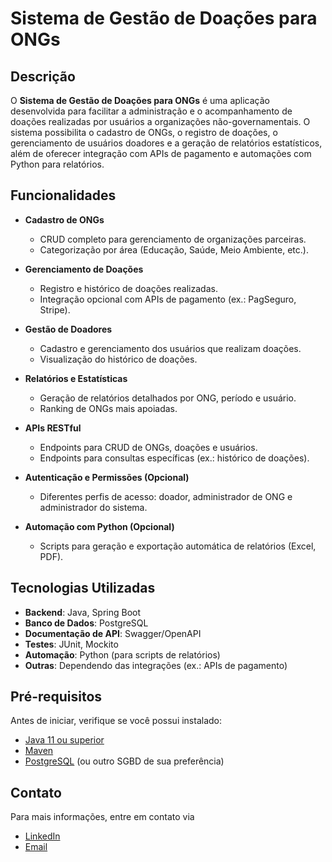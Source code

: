 # Sistema de Gestão de Doações para ONGs

## Descrição

O **Sistema de Gestão de Doações para ONGs** é uma aplicação desenvolvida para facilitar a administração e o acompanhamento de doações realizadas por usuários a organizações não-governamentais. O sistema possibilita o cadastro de ONGs, o registro de doações, o gerenciamento de usuários doadores e a geração de relatórios estatísticos, além de oferecer integração com APIs de pagamento e automações com Python para relatórios.

## Funcionalidades

- **Cadastro de ONGs**
    - CRUD completo para gerenciamento de organizações parceiras.
    - Categorização por área (Educação, Saúde, Meio Ambiente, etc.).

- **Gerenciamento de Doações**
    - Registro e histórico de doações realizadas.
    - Integração opcional com APIs de pagamento (ex.: PagSeguro, Stripe).

- **Gestão de Doadores**
    - Cadastro e gerenciamento dos usuários que realizam doações.
    - Visualização do histórico de doações.

- **Relatórios e Estatísticas**
    - Geração de relatórios detalhados por ONG, período e usuário.
    - Ranking de ONGs mais apoiadas.

- **APIs RESTful**
    - Endpoints para CRUD de ONGs, doações e usuários.
    - Endpoints para consultas específicas (ex.: histórico de doações).

- **Autenticação e Permissões (Opcional)**
    - Diferentes perfis de acesso: doador, administrador de ONG e administrador do sistema.

- **Automação com Python (Opcional)**
    - Scripts para geração e exportação automática de relatórios (Excel, PDF).

## Tecnologias Utilizadas

- **Backend**: Java, Spring Boot
- **Banco de Dados**: PostgreSQL
- **Documentação de API**: Swagger/OpenAPI
- **Testes**: JUnit, Mockito
- **Automação**: Python (para scripts de relatórios)
- **Outras**: Dependendo das integrações (ex.: APIs de pagamento)

## Pré-requisitos

Antes de iniciar, verifique se você possui instalado:

- [Java 11 ou superior](https://www.oracle.com/java/technologies/javase-jdk11-downloads.html)
- [Maven](https://maven.apache.org/)
- [PostgreSQL](https://www.postgresql.org/) (ou outro SGBD de sua preferência)

## Contato
Para mais informações, entre em contato via
- [LinkedIn](https://www.linkedin.com/in/mateus-barros13)
- [Email](mb685212@gmail.com)
